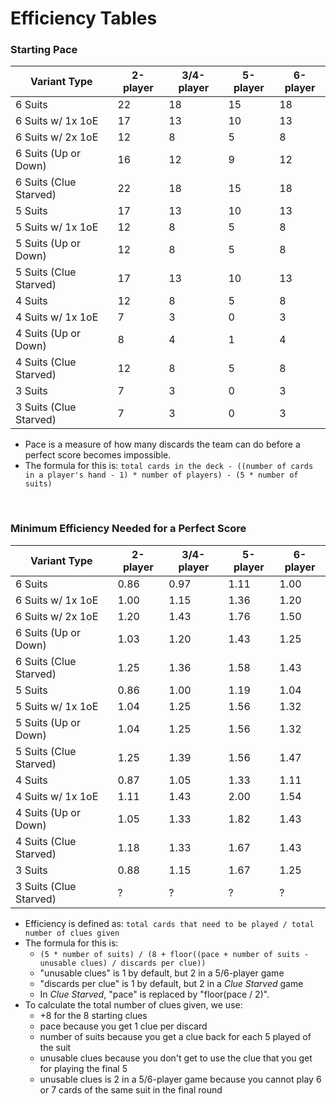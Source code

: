 # Efficiency Tables

### Starting Pace

| Variant Type           | 2-player | 3/4-player | 5-player | 6-player |
| ---------------------- | -------- | ---------- | -------- | -------- |
| 6 Suits                | 22       | 18         | 15       | 18       |
| 6 Suits w/ 1x 1oE      | 17       | 13         | 10       | 13       |
| 6 Suits w/ 2x 1oE      | 12       | 8          | 5        | 8        |
| 6 Suits (Up or Down)   | 16       | 12         | 9        | 12       |
| 6 Suits (Clue Starved) | 22       | 18         | 15       | 18       |
| 5 Suits                | 17       | 13         | 10       | 13       |
| 5 Suits w/ 1x 1oE      | 12       | 8          | 5        | 8        |
| 5 Suits (Up or Down)   | 12       | 8          | 5        | 8        |
| 5 Suits (Clue Starved) | 17       | 13         | 10       | 13       |
| 4 Suits                | 12       | 8          | 5        | 8        |
| 4 Suits w/ 1x 1oE      | 7        | 3          | 0        | 3        |
| 4 Suits (Up or Down)   | 8        | 4          | 1        | 4        |
| 4 Suits (Clue Starved) | 12       | 8          | 5        | 8        |
| 3 Suits                | 7        | 3          | 0        | 3        |
| 3 Suits (Clue Starved) | 7        | 3          | 0        | 3        |

* Pace is a measure of how many discards the team can do before a perfect score becomes impossible.
* The formula for this is: `total cards in the deck - ((number of cards in a player's hand - 1) * number of players) - (5 * number of suits)`

<br />

### Minimum Efficiency Needed for a Perfect Score

| Variant Type           | 2-player | 3/4-player | 5-player | 6-player |
| ---------------------- | -------- | ---------- | -------- | -------- |
| 6 Suits                | 0.86     | 0.97       | 1.11     | 1.00     |
| 6 Suits w/ 1x 1oE      | 1.00     | 1.15       | 1.36     | 1.20     |
| 6 Suits w/ 2x 1oE      | 1.20     | 1.43       | 1.76     | 1.50     |
| 6 Suits (Up or Down)   | 1.03     | 1.20       | 1.43     | 1.25     |
| 6 Suits (Clue Starved) | 1.25     | 1.36       | 1.58     | 1.43     |
| 5 Suits                | 0.86     | 1.00       | 1.19     | 1.04     |
| 5 Suits w/ 1x 1oE      | 1.04     | 1.25       | 1.56     | 1.32     |
| 5 Suits (Up or Down)   | 1.04     | 1.25       | 1.56     | 1.32     |
| 5 Suits (Clue Starved) | 1.25     | 1.39       | 1.56     | 1.47     |
| 4 Suits                | 0.87     | 1.05       | 1.33     | 1.11     |
| 4 Suits w/ 1x 1oE      | 1.11     | 1.43       | 2.00     | 1.54     |
| 4 Suits (Up or Down)   | 1.05     | 1.33       | 1.82     | 1.43     |
| 4 Suits (Clue Starved) | 1.18     | 1.33       | 1.67     | 1.43     |
| 3 Suits                | 0.88     | 1.15       | 1.67     | 1.25     |
| 3 Suits (Clue Starved) | ?     | ?       | ?     | ?     |

* Efficiency is defined as: `total cards that need to be played / total number of clues given`
* The formula for this is:
  * `(5 * number of suits) / (8 + floor((pace + number of suits - unusable clues) / discards per clue))`
  * "unusable clues" is 1 by default, but 2 in a 5/6-player game
  * "discards per clue" is 1 by default, but 2 in a *Clue Starved* game
  * In *Clue Starved*, "pace" is replaced by "floor(pace / 2)".
* To calculate the total number of clues given, we use:
  * +8 for the 8 starting clues
  * pace because you get 1 clue per discard
  * number of suits because you get a clue back for each 5 played of the suit
  * unusable clues because you don't get to use the clue that you get for playing the final 5
  * unusable clues is 2 in a 5/6-player game because you cannot play 6 or 7 cards of the same suit in the final round
